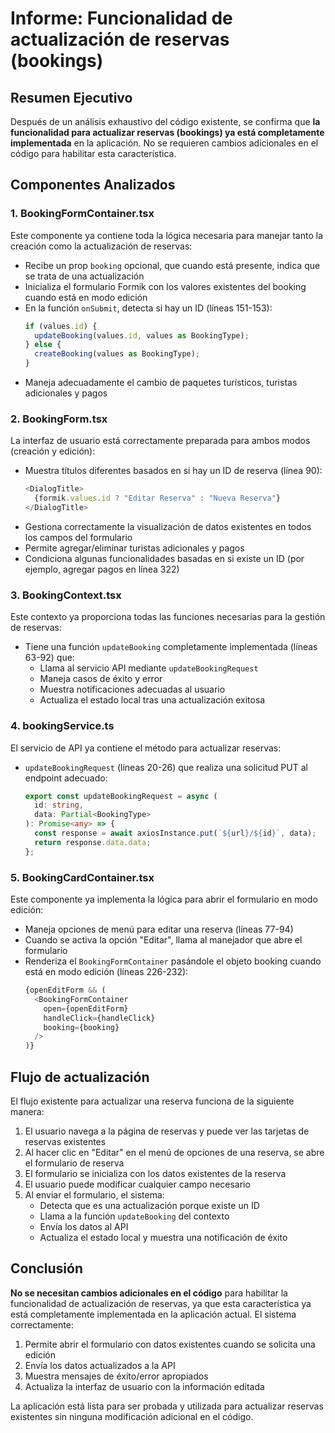 # Informe: Funcionalidad de actualización de reservas (bookings)

## Resumen Ejecutivo

Después de un análisis exhaustivo del código existente, se confirma que **la funcionalidad para actualizar reservas (bookings) ya está completamente implementada** en la aplicación. No se requieren cambios adicionales en el código para habilitar esta característica.

## Componentes Analizados

### 1. BookingFormContainer.tsx

Este componente ya contiene toda la lógica necesaria para manejar tanto la creación como la actualización de reservas:

- Recibe un prop `booking` opcional, que cuando está presente, indica que se trata de una actualización
- Inicializa el formulario Formik con los valores existentes del booking cuando está en modo edición
- En la función `onSubmit`, detecta si hay un ID (líneas 151-153):
  ```typescript
  if (values.id) {
    updateBooking(values.id, values as BookingType);
  } else {
    createBooking(values as BookingType);
  }
  ```
- Maneja adecuadamente el cambio de paquetes turísticos, turistas adicionales y pagos

### 2. BookingForm.tsx

La interfaz de usuario está correctamente preparada para ambos modos (creación y edición):

- Muestra títulos diferentes basados en si hay un ID de reserva (línea 90):
  ```typescript
  <DialogTitle>
    {formik.values.id ? "Editar Reserva" : "Nueva Reserva"}
  </DialogTitle>
  ```
- Gestiona correctamente la visualización de datos existentes en todos los campos del formulario
- Permite agregar/eliminar turistas adicionales y pagos
- Condiciona algunas funcionalidades basadas en si existe un ID (por ejemplo, agregar pagos en línea 322)

### 3. BookingContext.tsx

Este contexto ya proporciona todas las funciones necesarias para la gestión de reservas:

- Tiene una función `updateBooking` completamente implementada (líneas 63-92) que:
  - Llama al servicio API mediante `updateBookingRequest`
  - Maneja casos de éxito y error
  - Muestra notificaciones adecuadas al usuario
  - Actualiza el estado local tras una actualización exitosa

### 4. bookingService.ts

El servicio de API ya contiene el método para actualizar reservas:

- `updateBookingRequest` (líneas 20-26) que realiza una solicitud PUT al endpoint adecuado:
  ```typescript
  export const updateBookingRequest = async (
    id: string,
    data: Partial<BookingType>
  ): Promise<any> => {
    const response = await axiosInstance.put(`${url}/${id}`, data);
    return response.data.data;
  };
  ```

### 5. BookingCardContainer.tsx

Este componente ya implementa la lógica para abrir el formulario en modo edición:

- Maneja opciones de menú para editar una reserva (líneas 77-94)
- Cuando se activa la opción "Editar", llama al manejador que abre el formulario
- Renderiza el `BookingFormContainer` pasándole el objeto booking cuando está en modo edición (líneas 226-232):
  ```typescript
  {openEditForm && (
    <BookingFormContainer
      open={openEditForm}
      handleClick={handleClick}
      booking={booking}
    />
  )}
  ```

## Flujo de actualización

El flujo existente para actualizar una reserva funciona de la siguiente manera:

1. El usuario navega a la página de reservas y puede ver las tarjetas de reservas existentes
2. Al hacer clic en "Editar" en el menú de opciones de una reserva, se abre el formulario de reserva
3. El formulario se inicializa con los datos existentes de la reserva
4. El usuario puede modificar cualquier campo necesario
5. Al enviar el formulario, el sistema:
   - Detecta que es una actualización porque existe un ID
   - Llama a la función `updateBooking` del contexto
   - Envía los datos al API
   - Actualiza el estado local y muestra una notificación de éxito

## Conclusión

**No se necesitan cambios adicionales en el código** para habilitar la funcionalidad de actualización de reservas, ya que esta característica ya está completamente implementada en la aplicación actual. El sistema correctamente:

1. Permite abrir el formulario con datos existentes cuando se solicita una edición
2. Envía los datos actualizados a la API 
3. Muestra mensajes de éxito/error apropiados
4. Actualiza la interfaz de usuario con la información editada

La aplicación está lista para ser probada y utilizada para actualizar reservas existentes sin ninguna modificación adicional en el código.

